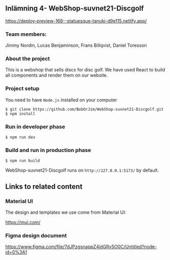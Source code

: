 ## Inlämning 4- WebShop-suvnet21-Discgolf

https://deploy-preview-168--statuesque-tanuki-d9e115.netlify.app/

### Team members:

Jimmy Nordin, Lucas Benjaminson, Frans Billqvist, Daniel Toresson

### About the project

This is a webshop that sells discs for disc golf. We have used React to build all components and render them on our website.

### Project setup

You need to have `Node.js` installed on your computer

```
$ git clone https://github.com/BobOrJim/WebShop-suvnet21-Discgolf.git
$ npm install
```

### Run in developer phase

```
$ npm run dev
```

### Build and run in production phase

```
$ npm run build
```

WebShop-suvnet21-Discgolf runs on `http://127.0.0.1:5173/` by default.

## Links to related content

### Material UI

The design and templates we use come from Material UI:

https://mui.com/

### Figma design document

https://www.figma.com/file/7dJPzgsnappZ4idGRy5O0C/Untitled?node-id=0%3A1
